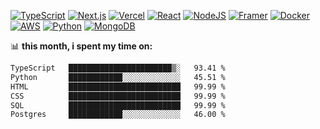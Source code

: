 


[![TypeScript](https://img.shields.io/badge/TypeScript-3178C6?logo=typescript&logoColor=fff)](#)
[![Next.js](https://img.shields.io/badge/Next.js-black?logo=next.js&logoColor=white)](#)
[![Vercel](https://img.shields.io/badge/Vercel-%23000000.svg?logo=vercel&logoColor=white)](#)
[![React](https://img.shields.io/badge/React-%2320232a.svg?logo=react&logoColor=%2361DAFB)](#)
[![NodeJS](https://img.shields.io/badge/Node.js-6DA55F?logo=node.js&logoColor=white)](#)
[![Framer](https://img.shields.io/badge/Framer-05F?logo=framer&logoColor=fff)](#)
[![Docker](https://img.shields.io/badge/Docker-2496ED?logo=docker&logoColor=fff)](#)
[![AWS](https://img.shields.io/badge/AWS-%23FF9900.svg?logo=amazon-web-services&logoColor=white)](#)
[![Python](https://img.shields.io/badge/Python-3776AB?logo=python&logoColor=fff)](#)
[![MongoDB](https://img.shields.io/badge/MongoDB-%234ea94b.svg?logo=mongodb&logoColor=white)](#)

📊 **this month, i spent my time on:**
<!--START_SECTION:waka-->

```txt
TypeScript   ███████████████████████▒░   93.41 %
Python       ████████████░░░░░░░░░░░░░   45.51 %
HTML         █████████████████████████   99.99 %
CSS          █████████████████████████   99.99 %
SQL          █████████████████████████   99.99 %
Postgres     ████████████░░░░░░░░░░░░░   46.00 %
```

<!--END_SECTION:waka-->
